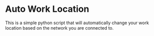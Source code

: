 # Auto Work Location

This is a simple python script that will automatically change your work location based on the network you are connected to.


